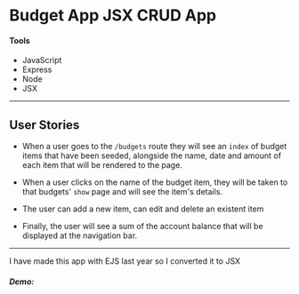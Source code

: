 # Budget App JSX CRUD App

#### Tools

- JavaScript
- Express
- Node
- JSX

---

## User Stories

- When a user goes to the `/budgets` route they will see an `index` of budget items that have been seeded, alongside the name, date and amount of each item that will be rendered to the page.

- When a user clicks on the name of the budget item, they will be taken to that budgets' `show` page and will see the item's details.

- The user can add a new item, can edit and delete an existent item

- Finally, the user will see a sum of the account balance that will be displayed at the navigation bar.

---

I have made this app with EJS last year so I converted it to JSX

##### Demo:
